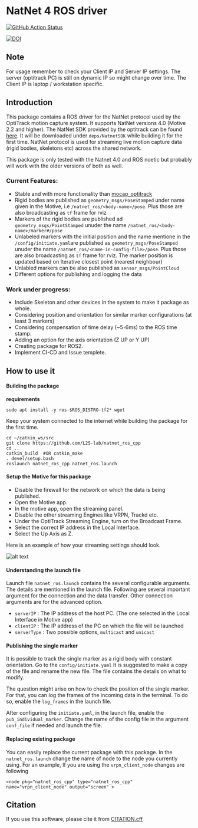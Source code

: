 # NatNet 4 ROS driver

[![GitHub Action Status](https://github.com/L2S-lab/natnet_ros_cpp/actions/workflows/main.yaml/badge.svg?event=push)](https://github.com/L2S-lab/natnet_ros_cpp)  

[![DOI](https://zenodo.org/badge/DOI/10.5281/zenodo.7773546.svg)](https://doi.org/10.5281/zenodo.7773546)


## Note
For usage remember to check your Client IP and Server IP settings. The server (optitrack PC) is still on dynamic IP so might change over time. The Client IP is laptop / workstation specific.

## Introduction
This package contains a ROS driver for the NatNet protocol used by the OptiTrack motion capture system. It supports NatNet versions 4.0 (Motive 2.2 and higher). The NatNet SDK provided by the optitrack can be found [here](https://optitrack.com/support/downloads/developer-tools.html#natnet-sdk). It will be downloaded under `deps/NatnetSDK` while building it for the first time. NatNet protocol is used for streaming live motion capture data (rigid bodies, skeletons etc) across the shared network. 

This package is only tested with the Natnet 4.0 and ROS noetic but probably will work with the older versions of both as well. 

### Current Features:
  
 - Stable and with more functionality than [mocap_optitrack](https://github.com/ros-drivers/mocap_optitrack)
 - Rigid bodies are published as `geometry_msgs/PoseStamped` under name given in the Motive, i.e `/natnet_ros/<body-name>/pose`. Plus those are also broadcasting as `tf` frame for rviz
 - Markers of the rigid bodies are published ad `geometry_msgs/PointStamped` unuder the name `/natnet_ros/<body-name>/marker#/pose`
 - Unlabeled markers with the initial position and the name mentione in the `/config/initiate.yaml`are published as `geometry_msgs/PoseStamped` unuder the name `/natnet_ros/<name-in-config-file>/pose`. Plus those are also broadcasting as `tf` frame for rviz. The marker position is updated based on Iterative closest point (nearest neighbour)
 - Unlabled markers can be also published as `sensor_msgs/PointCloud`
 - Different options for publishing and logging the data


### Work under progress: 

 - Include Skeleton and other devices in the system to make it package as whole.
 - Considering position and orientation for similar marker configurations (at least 3 markers)
 - Considering compensation of time delay (~5-6ms) to the ROS time stamp.
 - Adding an option for the axis orientation (Z UP or Y UP)
 - Creating package for ROS2.
 - Implement CI-CD and Issue templete.

## How to use it

#### Building the package
**requirements**
```
sudo apt install -y ros-$ROS_DISTRO-tf2* wget
```
Keep your system connected to the internet while building the package for the first time.
```
cd ~/catkin_ws/src
git clone https://github.com/L2S-lab/natnet_ros_cpp
cd ..
catkin_build  #OR catkin_make
. devel/setup.bash
roslaunch natnet_ros_cpp natnet_ros.launch
```

#### Setup the Motive for this package
- Disable the firewall for the network on which the data is being published.
- Open the Motive app. 
- In the motive app, open the streaming panel.
- Disable the other streaming Engines like VRPN, Trackd etc.
- Under the OptiTrack Streaming Engine, turn on the Broadcast Frame.
- Select the correct IP address in the Local Interface.
- Select the Up Axis as Z.

Here is an example of how your streaming settings should look.

![alt text](https://github.com/L2S-lab/natnet_ros_cpp/blob/noeitc/img/streaming.png)

#### Understanding the launch file
Launch file `natnet_ros.launch` contains the several configurable arguments. The details are mentioned in the launch file. Following are several important argument for the connection and the data transfer. Other connection arguments are for the advanced option.

- `serverIP` : The IP address of the host PC. (The one selected in the Local Interface in Motive app)
- `clientIP` : The IP address of the PC on which the file will be launched
- `serverType` : Two possible options, `multicast` and `unicast`

#### Publishing the single marker 
It is possible to track the single marker as a rigid body with constant orientation. Go to the `config/initiate.yaml` It is suggested to make a copy of the file and rename the new file.
The file contains the details on what to modify. 

The question might arise on how to check the position of the single marker. For that, you can log the frames of the incoming data in the terminal. To do so, enable the `log_frames` in the launch file.

After configuring the `initiate.yaml`, in the launch file, enable the `pub_individual_marker`. Change the name of the config file in the argument `conf_file` if needed and launch the file.

#### Replacing existing package
You can easily replace the current package with this package. In the `natnet_ros.launch` change the name of node to the node you currently using. For an example, 
If you are using the `vrpn_client_node`
changes are following

```
<node pkg="natnet_ros_cpp" type="natnet_ros_cpp" name="vrpn_client_node" output="screen" >   
```

## Citation
If you use this software, please cite it from [CITATION.cff](https://github.com/L2S-lab/natnet_ros_cpp/blob/noeitc/CITATION.cff)

